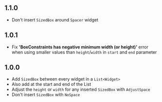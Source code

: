 ## 1.1.0
* Don't insert `SizedBox` around `Spacer` widget

## 1.0.1
* Fix **'BoxConstraints has negative minimum width (or height)'** error when using smaller values than `height`/`width` in `start` and `end` parameter 

## 1.0.0

* Add `SizedBox` between every widget in a `List<Widget>`
* Also add at the start and end of the List
* Adjust the `height` or `width` for any inserted `SizedBox` with `AdjustSpace`
* Don't insert `SizedBox` with `NoSpace`
